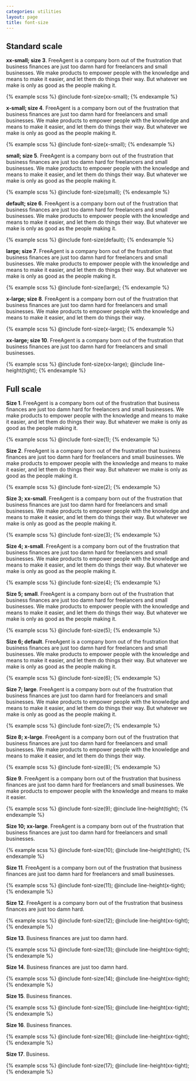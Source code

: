 ```yaml
---
categories: utilities
layout: page
title: font-size
---
```


## Standard scale

<div class="DocsExample DocsExample--render--hidden">
  <div class="DocsExample-preview">
    <p class="TextExample TextExample--font-size--3">
      <strong>xx-small; size 3</strong>. FreeAgent is a company born out of the frustration that business finances are just too damn hard for freelancers and small businesses. We make products to empower people with the knowledge and means to make it easier, and let them do things their way. But whatever we make is only as good as the people making it.
    </p>
  </div>
{% example scss %}
@include font-size(xx-small);
{% endexample %}
</div>

<div class="DocsExample DocsExample--render--hidden">
  <div class="DocsExample-preview">
    <p class="TextExample TextExample--font-size--4">
      <strong>x-small; size 4</strong>. FreeAgent is a company born out of the frustration that business finances are just too damn hard for freelancers and small businesses. We make products to empower people with the knowledge and means to make it easier, and let them do things their way. But whatever we make is only as good as the people making it.
    </p>
  </div>
{% example scss %}
@include font-size(x-small);
{% endexample %}
</div>

<div class="DocsExample DocsExample--render--hidden">
  <div class="DocsExample-preview">
    <p class="TextExample TextExample--font-size--5">
      <strong>small; size 5</strong>. FreeAgent is a company born out of the frustration that business finances are just too damn hard for freelancers and small businesses. We make products to empower people with the knowledge and means to make it easier, and let them do things their way. But whatever we make is only as good as the people making it.
    </p>
  </div>
{% example scss %}
@include font-size(small);
{% endexample %}
</div>

<div class="DocsExample DocsExample--render--hidden">
  <div class="DocsExample-preview">
    <p class="TextExample TextExample--font-size--6">
      <strong>default; size 6</strong>. FreeAgent is a company born out of the frustration that business finances are just too damn hard for freelancers and small businesses. We make products to empower people with the knowledge and means to make it easier, and let them do things their way. But whatever we make is only as good as the people making it.
    </p>
  </div>
{% example scss %}
@include font-size(default);
{% endexample %}
</div>

<div class="DocsExample DocsExample--render--hidden">
  <div class="DocsExample-preview">
    <p class="TextExample TextExample--font-size--7">
      <strong>large; size 7</strong>. FreeAgent is a company born out of the frustration that business finances are just too damn hard for freelancers and small businesses. We make products to empower people with the knowledge and means to make it easier, and let them do things their way. But whatever we make is only as good as the people making it.
    </p>
  </div>
{% example scss %}
@include font-size(large);
{% endexample %}
</div>

<div class="DocsExample DocsExample--render--hidden">
  <div class="DocsExample-preview">
    <p class="TextExample TextExample--font-size--8">
      <strong>x-large; size 8</strong>. FreeAgent is a company born out of the frustration that business finances are just too damn hard for freelancers and small businesses. We make products to empower people with the knowledge and means to make it easier, and let them do things their way.
    </p>
  </div>
{% example scss %}
@include font-size(x-large);
{% endexample %}
</div>

<div class="DocsExample DocsExample--render--hidden">
  <div class="DocsExample-preview">
    <p class="TextExample TextExample--font-size--10">
      <strong>xx-large; size 10</strong>. FreeAgent is a company born out of the frustration that business finances are just too damn hard for freelancers and small businesses.
    </p>
  </div>
{% example scss %}
@include font-size(xx-large);
@include line-height(tight);
{% endexample %}
</div>



## Full scale

<div class="DocsExample DocsExample--render--hidden">
  <div class="DocsExample-preview">
    <p class="TextExample TextExample--font-size--1">
      <strong>Size 1</strong>. FreeAgent is a company born out of the frustration that business finances are just too damn hard for freelancers and small businesses. We make products to empower people with the knowledge and means to make it easier, and let them do things their way. But whatever we make is only as good as the people making it.
    </p>
  </div>
  {% example scss %}
  @include font-size(1);
  {% endexample %}
</div>

<div class="DocsExample DocsExample--render--hidden">
  <div class="DocsExample-preview">
    <p class="TextExample TextExample--font-size--2">
      <strong>Size 2</strong>. FreeAgent is a company born out of the frustration that business finances are just too damn hard for freelancers and small businesses. We make products to empower people with the knowledge and means to make it easier, and let them do things their way. But whatever we make is only as good as the people making it.
    </p>
  </div>
{% example scss %}
@include font-size(2);
{% endexample %}
</div>

<div class="DocsExample DocsExample--render--hidden">
  <div class="DocsExample-preview">
    <p class="TextExample TextExample--font-size--3">
      <strong>Size 3; xx-small</strong>. FreeAgent is a company born out of the frustration that business finances are just too damn hard for freelancers and small businesses. We make products to empower people with the knowledge and means to make it easier, and let them do things their way. But whatever we make is only as good as the people making it.
    </p>
  </div>
{% example scss %}
@include font-size(3);
{% endexample %}
</div>

<div class="DocsExample DocsExample--render--hidden">
  <div class="DocsExample-preview">
    <p class="TextExample TextExample--font-size--4">
      <strong>Size 4; x-small</strong>. FreeAgent is a company born out of the frustration that business finances are just too damn hard for freelancers and small businesses. We make products to empower people with the knowledge and means to make it easier, and let them do things their way. But whatever we make is only as good as the people making it.
    </p>
  </div>
{% example scss %}
@include font-size(4);
{% endexample %}
</div>

<div class="DocsExample DocsExample--render--hidden">
  <div class="DocsExample-preview">
    <p class="TextExample TextExample--font-size--5">
      <strong>Size 5; small</strong>. FreeAgent is a company born out of the frustration that business finances are just too damn hard for freelancers and small businesses. We make products to empower people with the knowledge and means to make it easier, and let them do things their way. But whatever we make is only as good as the people making it.
    </p>
  </div>
{% example scss %}
@include font-size(5);
{% endexample %}
</div>

<div class="DocsExample DocsExample--render--hidden">
  <div class="DocsExample-preview">
    <p class="TextExample TextExample--font-size--6">
      <strong>Size 6; default</strong>. FreeAgent is a company born out of the frustration that business finances are just too damn hard for freelancers and small businesses. We make products to empower people with the knowledge and means to make it easier, and let them do things their way. But whatever we make is only as good as the people making it.
    </p>
  </div>
{% example scss %}
@include font-size(6);
{% endexample %}
</div>

<div class="DocsExample DocsExample--render--hidden">
  <div class="DocsExample-preview">
    <p class="TextExample TextExample--font-size--7">
      <strong>Size 7; large</strong>. FreeAgent is a company born out of the frustration that business finances are just too damn hard for freelancers and small businesses. We make products to empower people with the knowledge and means to make it easier, and let them do things their way. But whatever we make is only as good as the people making it.
    </p>
  </div>
{% example scss %}
@include font-size(7);
{% endexample %}
</div>

<div class="DocsExample DocsExample--render--hidden">
  <div class="DocsExample-preview">
    <p class="TextExample TextExample--font-size--8">
      <strong>Size 8; x-large</strong>. FreeAgent is a company born out of the frustration that business finances are just too damn hard for freelancers and small businesses. We make products to empower people with the knowledge and means to make it easier, and let them do things their way.
    </p>
  </div>
{% example scss %}
@include font-size(8);
{% endexample %}
</div>

<div class="DocsExample DocsExample--render--hidden">
  <div class="DocsExample-preview">
    <p class="TextExample TextExample--font-size--9">
      <strong>Size 9</strong>. FreeAgent is a company born out of the frustration that business finances are just too damn hard for freelancers and small businesses. We make products to empower people with the knowledge and means to make it easier.
    </p>
  </div>
{% example scss %}
@include font-size(9);
@include line-height(tight);
{% endexample %}
</div>

<div class="DocsExample DocsExample--render--hidden">
  <div class="DocsExample-preview">
    <p class="TextExample TextExample--font-size--10">
      <strong>Size 10; xx-large</strong>. FreeAgent is a company born out of the frustration that business finances are just too damn hard for freelancers and small businesses.
    </p>
  </div>
{% example scss %}
@include font-size(10);
@include line-height(tight);
{% endexample %}
</div>

<div class="DocsExample DocsExample--render--hidden">
  <div class="DocsExample-preview">
    <p class="TextExample TextExample--font-size--11">
      <strong>Size 11</strong>. FreeAgent is a company born out of the frustration that business finances are just too damn hard for freelancers and small businesses.
    </p>
  </div>
{% example scss %}
@include font-size(11);
@include line-height(x-tight);
{% endexample %}
</div>

<div class="DocsExample DocsExample--render--hidden">
  <div class="DocsExample-preview">
    <p class="TextExample TextExample--font-size--12">
      <strong>Size 12</strong>. FreeAgent is a company born out of the frustration that business finances are just too damn hard.
    </p>
  </div>
{% example scss %}
@include font-size(12);
@include line-height(xx-tight);
{% endexample %}
</div>

<div class="DocsExample DocsExample--render--hidden">
  <div class="DocsExample-preview">
    <p class="TextExample TextExample--font-size--13">
      <strong>Size 13</strong>. Business finances are just too damn hard.
    </p>
  </div>
{% example scss %}
@include font-size(13);
@include line-height(xx-tight);
{% endexample %}
</div>

<div class="DocsExample DocsExample--render--hidden">
  <div class="DocsExample-preview">
    <p class="TextExample TextExample--font-size--14">
      <strong>Size 14</strong>. Business finances are just too damn hard.
    </p>
  </div>
{% example scss %}
@include font-size(14);
@include line-height(xx-tight);
{% endexample %}
</div>

<div class="DocsExample DocsExample--render--hidden">
  <div class="DocsExample-preview">
    <p class="TextExample TextExample--font-size--15">
      <strong>Size 15</strong>. Business finances.
    </p>
  </div>
{% example scss %}
@include font-size(15);
@include line-height(xx-tight);
{% endexample %}
</div>

<div class="DocsExample DocsExample--render--hidden">
  <div class="DocsExample-preview">
    <p class="TextExample TextExample--font-size--16">
      <strong>Size 16</strong>. Business finances.
    </p>
  </div>
{% example scss %}
@include font-size(16);
@include line-height(xx-tight);
{% endexample %}
</div>

<div class="DocsExample DocsExample--render--hidden">
  <div class="DocsExample-preview">
    <p class="TextExample TextExample--font-size--17">
      <strong>Size 17</strong>. Business.
    </p>
  </div>
{% example scss %}
@include font-size(17);
@include line-height(xx-tight);
{% endexample %}
</div>
